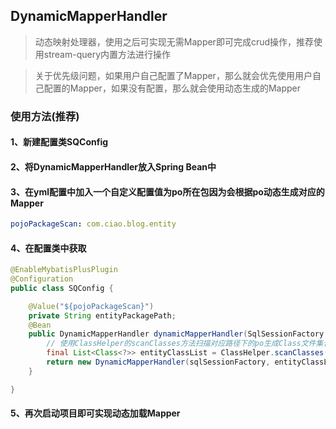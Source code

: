 ## DynamicMapperHandler

> 动态映射处理器，使用之后可实现无需Mapper即可完成crud操作，推荐使用stream-query内置方法进行操作

> 关于优先级问题，如果用户自己配置了Mapper，那么就会优先使用用户自己配置的Mapper，如果没有配置，那么就会使用动态生成的Mapper

### 使用方法(推荐)

#### 1、新建配置类SQConfig

#### 2、将DynamicMapperHandler放入Spring Bean中

#### 3、在yml配置中加入一个自定义配置值为po所在包因为会根据po动态生成对应的Mapper

```yaml
pojoPackageScan: com.ciao.blog.entity
```

#### 4、在配置类中获取

```java
@EnableMybatisPlusPlugin
@Configuration
public class SQConfig {

    @Value("${pojoPackageScan}")
    private String entityPackagePath;
    @Bean
    public DynamicMapperHandler dynamicMapperHandler(SqlSessionFactory sqlSessionFactory) throws Exception {
        // 使用ClassHelper的scanClasses方法扫描对应路径下的po生成Class文件集合放入第二个参数就可以了
        final List<Class<?>> entityClassList = ClassHelper.scanClasses(entityPackagePath);
        return new DynamicMapperHandler(sqlSessionFactory, entityClassList);
    }

}
```

#### 5、再次启动项目即可实现动态加载Mapper